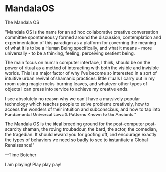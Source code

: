 MandalaOS
=========

The Mandala OS

"Mandala OS is the name for an ad hoc collaborative creative conversation committee spontaneously formed around the discussion, contemplation and experimentation of this paradigm as a platform for governing the meaning of what it is to be a Human Being specifically, and what it means - more universally - to be a thinking, feeling, perceiving sentient being.

The main focus on human computer interface, I think, should be on the power of ritual as a method of interacting with both the visible and invisible worlds. This is a major factor of why I’ve become so interested in a sort of intuitive urban revival of shamanic practices: little rituals I carry out in my room using magic rocks, burning leaves, and whatever other types of objects I can press into service to achieve my creative ends.

I see absolutely no reason why we can’t have a massively popular technology which teaches people to solve problems creatively, how to access the wonders of their intuition and subconscious, and how to tap into Fundamental Universal Laws & Patterns Known to the Ancients™

The Mandala OS is the ideal breeding ground for the post-computer post-scarcity shaman, the roving troubadour, the bard, the actor, the comedian, the tragedian. It should reward you for goofing off, and encourage exactly the types of behaviors we need so badly to see to instantiate a Global Renaissance!"

--Time Botcher

I am playing! Play play play!
